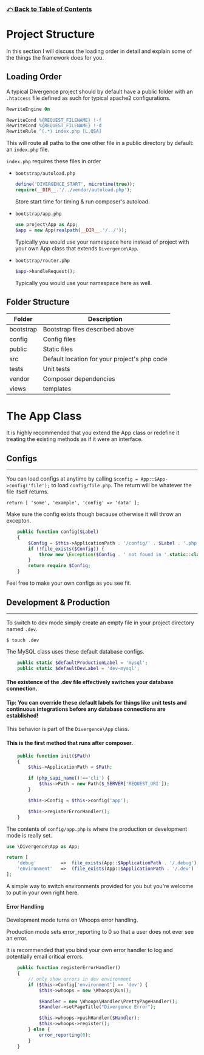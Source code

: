 ### [⤺ Back to Table of Contents](/README.md#divergence-framework-documentation)

# Project Structure
In this section I will discuss the loading order in detail and explain some of the things the framework does for you.

## Loading Order

A typical Divergence project should by default have a public folder with an `.htaccess` file defined as such for typical apache2 configurations.

```apache
RewriteEngine On

RewriteCond %{REQUEST_FILENAME} !-f
RewriteCond %{REQUEST_FILENAME} !-d
RewriteRule ^(.*) index.php [L,QSA]
```

This will route all paths to the one other file in a public directory by default: an `index.php` file.

`index.php` requires these files in order
* `bootstrap/autoload.php`
    ```php
    define('DIVERGENCE_START', microtime(true));
    require(__DIR__.'/../vendor/autoload.php');
    ```
    Store start time for timing & run composer's autoload.

* `bootstrap/app.php`
    ```php
    use project\App as App;
    $app = new App(realpath(__DIR__.'/../'));
    ```
    Typically you would use your namespace here instead of project with your own App class that extends `Divergence\App`.

* `bootstrap/router.php`
    ```php
    $app->handleRequest();
    ```
    Typically you would use your namespace here as well.

## Folder Structure
| Folder | Description |
| --- | --- |
| bootstrap | Bootstrap files described above |
| config | Config files |
| public | Static files |
| src | Default location for your project's php code |
| tests | Unit tests |
| vendor | Composer dependencies |
| views | templates |



# The App Class
It is highly recommended that you extend the App class or redefine it treating the existing methods as if it were an interface.

## Configs
---
You can load configs at anytime by calling `$config = App::$App->config('file');` to load `config/file.php`. The return will be whatever the file itself returns.

```<?php
return [ 'some', 'example', 'config' => 'data' ];
```

Make sure the config exists though because otherwise it will throw an excepton.
```php
    public function config($Label)
    {
        $Config = $this->ApplicationPath . '/config/' . $Label . '.php';
        if (!file_exists($Config)) {
            throw new \Exception($Config . ' not found in '.static::class.'::config()');
        }
        return require $Config;
    }
```

Feel free to make your own configs as you see fit.

## Development & Production
---
To switch to dev mode simply create an empty file in your project directory named `.dev`.

`$ touch .dev`

The MySQL class uses these default database configs.
```php
    public static $defaultProductionLabel = 'mysql';
    public static $defaultDevLabel = 'dev-mysql';
```

#### The existence of the .dev file effectively switches your database connection.
#### Tip: You can override these default labels for things like unit tests and continuous integrations before any database connections are established!

This behavior is part of the `Divergence\App` class.

#### This is the first method that runs after composer.
```php
    public function init($Path)
    {
        $this->ApplicationPath = $Path;

        if (php_sapi_name()!=='cli') {
            $this->Path = new Path($_SERVER['REQUEST_URI']);
        }

        $this->Config = $this->config('app');

        $this->registerErrorHandler();
    }
```


The contents of `config/app.php` is where the production or development mode is really set.
```php
use \Divergence\App as App;

return [
    'debug'			=>	file_exists(App::$ApplicationPath . '/.debug'),
    'environment'	=>	(file_exists(App::$ApplicationPath . '/.dev') ? 'dev' : 'production'),
];
```

A simple way to switch environments provided for you but you're welcome to put in your own right here.

#### Error Handling
Development mode turns on Whoops error handling.

Production mode sets error_reporting to 0 so that a user does not ever see an error.

It is recommended that you bind your own error handler to log and potentially email critical errors.

```php
    public function registerErrorHandler()
    {
        // only show errors in dev environment
        if ($this->Config['environment'] == 'dev') {
            $this->whoops = new \Whoops\Run();

            $Handler = new \Whoops\Handler\PrettyPageHandler();
            $Handler->setPageTitle("Divergence Error");

            $this->whoops->pushHandler($Handler);
            $this->whoops->register();
        } else {
            error_reporting(0);
        }
    }
```